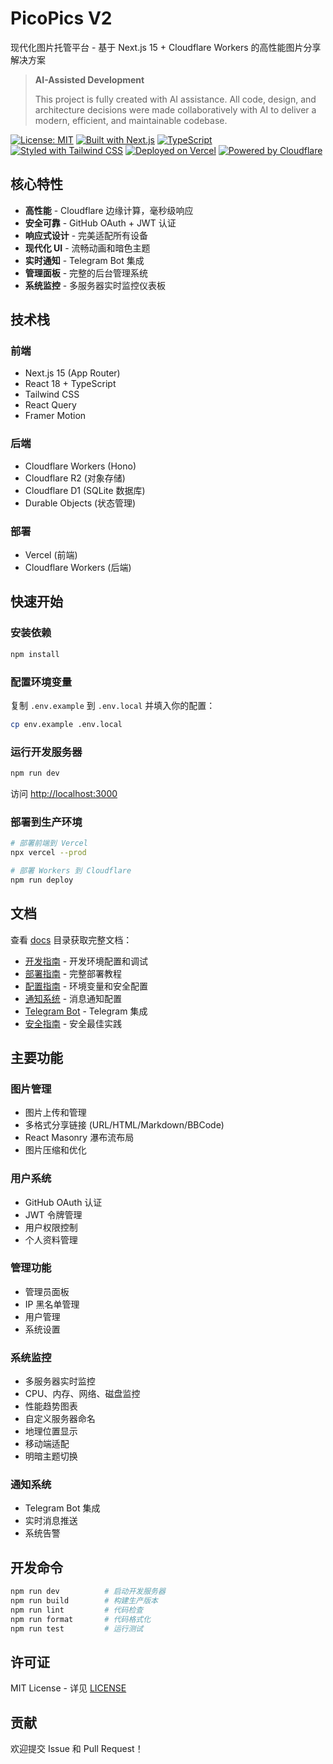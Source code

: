 # PicoPics V2

现代化图片托管平台 - 基于 Next.js 15 + Cloudflare Workers 的高性能图片分享解决方案

> **AI-Assisted Development**
>
> This project is fully created with AI assistance. All code, design, and architecture decisions were made collaboratively with AI to deliver a modern, efficient, and maintainable codebase.

[![License: MIT](https://img.shields.io/badge/License-MIT-yellow.svg?style=for-the-badge)](LICENSE)
[![Built with Next.js](https://img.shields.io/badge/Built%20with-Next.js-000000?style=for-the-badge&logo=next.js&logoColor=white)](https://nextjs.org)
[![TypeScript](https://img.shields.io/badge/TypeScript-5.3.3-3178C6?style=for-the-badge&logo=typescript&logoColor=white)](https://www.typescriptlang.org/)
[![Styled with Tailwind CSS](https://img.shields.io/badge/Styled%20with-Tailwind%20CSS-38B2AC?style=for-the-badge&logo=tailwind-css&logoColor=white)](https://tailwindcss.com)
[![Deployed on Vercel](https://img.shields.io/badge/Deployed%20on-Vercel-000000?style=for-the-badge&logo=vercel&logoColor=white)](https://vercel.com)
[![Powered by Cloudflare](https://img.shields.io/badge/Powered%20by-Cloudflare-orange?style=for-the-badge&logo=cloudflare&logoColor=white)](https://workers.cloudflare.com/)

## 核心特性

- **高性能** - Cloudflare 边缘计算，毫秒级响应
- **安全可靠** - GitHub OAuth + JWT 认证
- **响应式设计** - 完美适配所有设备
- **现代化 UI** - 流畅动画和暗色主题
- **实时通知** - Telegram Bot 集成
- **管理面板** - 完整的后台管理系统
- **系统监控** - 多服务器实时监控仪表板

## 技术栈

### 前端

- Next.js 15 (App Router)
- React 18 + TypeScript
- Tailwind CSS
- React Query
- Framer Motion

### 后端

- Cloudflare Workers (Hono)
- Cloudflare R2 (对象存储)
- Cloudflare D1 (SQLite 数据库)
- Durable Objects (状态管理)

### 部署

- Vercel (前端)
- Cloudflare Workers (后端)

## 快速开始

### 安装依赖

```bash
npm install
```

### 配置环境变量

复制 `.env.example` 到 `.env.local` 并填入你的配置：

```bash
cp env.example .env.local
```

### 运行开发服务器

```bash
npm run dev
```

访问 [http://localhost:3000](http://localhost:3000)

### 部署到生产环境

```bash
# 部署前端到 Vercel
npx vercel --prod

# 部署 Workers 到 Cloudflare
npm run deploy
```

## 文档

查看 [docs](./docs) 目录获取完整文档：

- [开发指南](./docs/DEVELOPMENT.md) - 开发环境配置和调试
- [部署指南](./docs/DEPLOY_GUIDE.md) - 完整部署教程
- [配置指南](./docs/CONFIG_GUIDE.md) - 环境变量和安全配置
- [通知系统](./docs/NOTIFICATION_GUIDE.md) - 消息通知配置
- [Telegram Bot](./docs/TELEGRAM_NOTIFICATION_GUIDE.md) - Telegram 集成
- [安全指南](./docs/SECURITY.md) - 安全最佳实践

## 主要功能

### 图片管理

- 图片上传和管理
- 多格式分享链接 (URL/HTML/Markdown/BBCode)
- React Masonry 瀑布流布局
- 图片压缩和优化

### 用户系统

- GitHub OAuth 认证
- JWT 令牌管理
- 用户权限控制
- 个人资料管理

### 管理功能

- 管理员面板
- IP 黑名单管理
- 用户管理
- 系统设置

### 系统监控

- 多服务器实时监控
- CPU、内存、网络、磁盘监控
- 性能趋势图表
- 自定义服务器命名
- 地理位置显示
- 移动端适配
- 明暗主题切换

### 通知系统

- Telegram Bot 集成
- 实时消息推送
- 系统告警

## 开发命令

```bash
npm run dev          # 启动开发服务器
npm run build        # 构建生产版本
npm run lint         # 代码检查
npm run format       # 代码格式化
npm run test         # 运行测试
```

## 许可证

MIT License - 详见 [LICENSE](./LICENSE)

## 贡献

欢迎提交 Issue 和 Pull Request！
